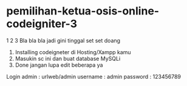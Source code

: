 # pemilihan-ketua-osis-online-codeigniter-3
1 2 3 Bla bla bla jadi gini tinggal set set doang
<ol>
  <li>Installing codeigneter di Hosting/Xampp kamu</li>
  <li>Masukin sc ini dan buat database MySQLi</li>
  <li>Done jangan lupa edit beberapa ya</li>
</ol>
Login admin : urlweb/admin 
username : admin
password : 123456789
